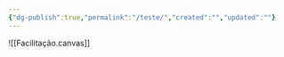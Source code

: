 ```yaml
---
{"dg-publish":true,"permalink":"/teste/","created":"","updated":""}
---
```


![[Facilitação.canvas]]